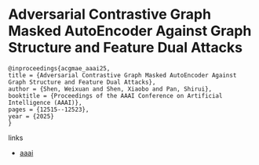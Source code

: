 # Adversarial Contrastive Graph Masked AutoEncoder Against Graph Structure and Feature Dual Attacks

```
@inproceedings{acgmae_aaai25,
title = {Adversarial Contrastive Graph Masked AutoEncoder Against Graph Structure and Feature Dual Attacks},
author = {Shen, Weixuan and Shen, Xiaobo and Pan, Shirui},
booktitle = {Proceedings of the AAAI Conference on Artificial Intelligence (AAAI)},
pages = {12515--12523},
year = {2025}
}
```

links
- [aaai](https://ojs.aaai.org/index.php/AAAI/article/view/33364)
